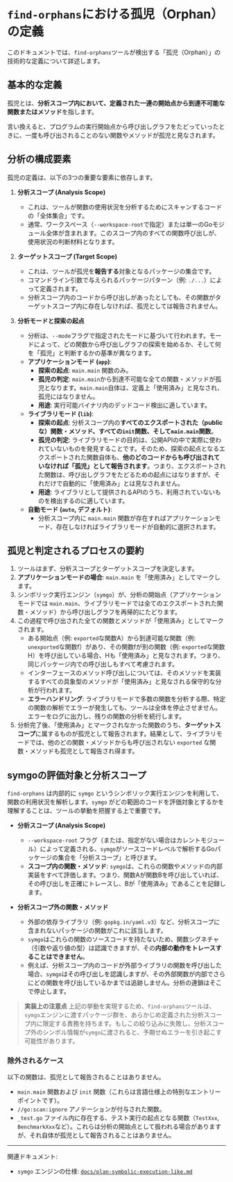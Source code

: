 # `find-orphans`における孤児（Orphan）の定義

このドキュメントでは、`find-orphans`ツールが検出する「孤児（Orphan）」の技術的な定義について詳述します。

## 基本的な定義

孤児とは、**分析スコープ内において、定義された一連の開始点から到達不可能な関数またはメソッド**を指します。

言い換えると、プログラムの実行開始点から呼び出しグラフをたどっていったときに、一度も呼び出されることのない関数やメソッドが孤児と見なされます。

## 分析の構成要素

孤児の定義は、以下の3つの重要な要素に依存します。

1.  **分析スコープ (Analysis Scope)**
    -   これは、ツールが関数の使用状況を分析するためにスキャンするコードの「全体集合」です。
    -   通常、ワークスペース（`--workspace-root`で指定）または単一のGoモジュール全体が含まれます。このスコープ内のすべての関数呼び出しが、使用状況の判断材料となります。

2.  **ターゲットスコープ (Target Scope)**
    -   これは、ツールが孤児を**報告する**対象となるパッケージの集合です。
    -   コマンドライン引数で与えられるパッケージパターン（例: `./...`）によって定義されます。
    -   分析スコープ内のコードから呼び出しがあったとしても、その関数がターゲットスコープ内に存在しなければ、孤児としては報告されません。

3.  **分析モードと探索の起点**
    -   分析は、`--mode`フラグで指定されたモードに基づいて行われます。モードによって、どの関数から呼び出しグラフの探索を始めるか、そして何を「孤児」と判断するかの基準が異なります。
    -   **アプリケーションモード (`app`)**:
        -   **探索の起点**: `main.main` 関数のみ。
        -   **孤児の判定**: `main.main`から到達不可能な全ての関数・メソッドが孤児となります。`main.main`自体は、定義上「使用済み」と見なされ、孤児にはなりません。
        -   **用途**: 実行可能バイナリ内のデッドコード検出に適しています。
    -   **ライブラリモード (`lib`)**:
        -   **探索の起点**: 分析スコープ内の**すべてのエクスポートされた（publicな）関数・メソッド、すべての`init`関数、そして`main.main`関数**。
        -   **孤児の判定**: ライブラリモードの目的は、公開APIの中で実際に使われていないものを発見することです。そのため、探索の起点となるエクスポートされた関数自体も、**他のどのコードからも呼び出されていなければ「孤児」として報告されます**。つまり、エクスポートされた関数は、呼び出しグラフをたどるための起点にはなりますが、それだけで自動的に「使用済み」とは見なされません。
        -   **用途**: ライブラリとして提供されるAPIのうち、利用されていないものを検出するのに適しています。
    -   **自動モード (`auto`, デフォルト)**:
        -   分析スコープ内に `main.main` 関数が存在すればアプリケーションモード、存在しなければライブラリモードが自動的に選択されます。

## 孤児と判定されるプロセスの要約

1.  ツールはまず、分析スコープとターゲットスコープを決定します。
2.  **アプリケーションモードの場合**: `main.main` を「使用済み」としてマークします。
3.  シンボリック実行エンジン（`symgo`）が、分析の開始点（アプリケーションモードでは `main.main`、ライブラリモードでは全てのエクスポートされた関数・メソッド）から呼び出しグラフを再帰的にたどります。
4.  この過程で呼び出された全ての関数とメソッドが「使用済み」としてマークされます。
    -   ある開始点（例: `exported`な関数A）から到達可能な関数（例: `unexported`な関数f）があり、その関数fが別の関数（例: `exported`な関数H）を呼び出している場合、Hも「使用済み」と見なされます。つまり、同じパッケージ内での呼び出しもすべて考慮されます。
    -   インターフェースのメソッド呼び出しについては、そのメソッドを実装するすべての具象型のメソッドが「使用済み」と見なされる保守的な分析が行われます。
    -   **エラーハンドリング**: ライブラリモードで多数の関数を分析する際、特定の関数の解析でエラーが発生しても、ツールは全体を停止させません。エラーをログに出力し、残りの関数の分析を続行します。
5.  分析完了後、「使用済み」とマークされなかった関数のうち、**ターゲットスコープ**に属するものが孤児として報告されます。結果として、ライブラリモードでは、他のどの関数・メソッドからも呼び出されない `exported` な関数・メソッドも孤児として報告され得ます。

## symgoの評価対象と分析スコープ

`find-orphans` は内部的に `symgo` というシンボリック実行エンジンを利用して、関数の利用状況を解析します。`symgo` がどの範囲のコードを評価対象とするかを理解することは、ツールの挙動を把握する上で重要です。

-   **分析スコープ (Analysis Scope)**
    -   `--workspace-root` フラグ（または、指定がない場合はカレントモジュール）によって定義される、`symgo`がソースコードレベルで解析するGoパッケージの集合を「分析スコープ」と呼びます。
    -   **スコープ内の関数・メソッド**: `symgo`は、これらの関数やメソッドの内部実装をすべて評価します。つまり、関数Aが関数Bを呼び出していれば、その呼び出しを正確にトレースし、Bが「使用済み」であることを記録します。

-   **分析スコープ外の関数・メソッド**
    -   外部の依存ライブラリ（例: `gopkg.in/yaml.v3`）など、分析スコープに含まれないパッケージの関数がこれに該当します。
    -   `symgo`はこれらの関数のソースコードを持たないため、関数シグネチャ（引数や返り値の型）は認識できますが、その**内部の動作をトレースすることはできません**。
    -   例えば、分析スコープ内のコードが外部ライブラリの関数を呼び出した場合、`symgo`はその呼び出しを認識しますが、その外部関数が内部でさらにどの関数を呼び出しているかまでは追跡しません。分析の連鎖はそこで停止します。

> **実装上の注意点**
> 上記の挙動を実現するため、`find-orphans`ツールは、`symgo`エンジンに渡すパッケージ群を、あらかじめ定義された分析スコープ内に限定する責務を持ちます。もしこの絞り込みに失敗し、分析スコープ外のシンボル情報が`symgo`に渡されると、予期せぬエラーを引き起こす可能性があります。

### 除外されるケース

以下の関数は、孤児として報告されることはありません。

-   `main.main` 関数および `init` 関数（これらは言語仕様上の特別なエントリーポイントです）。
-   `//go:scan:ignore` アノテーションが付与された関数。
-   `_test.go` ファイル内に存在する、テスト実行の起点となる関数（`TestXxx`, `BenchmarkXxx`など）。これらは分析の開始点として扱われる場合がありますが、それ自体が孤児として報告されることはありません。

---

関連ドキュメント:
-   `symgo` エンジンの仕様: [`docs/plan-symbolic-execution-like.md`](../../docs/plan-symbolic-execution-like.md)
